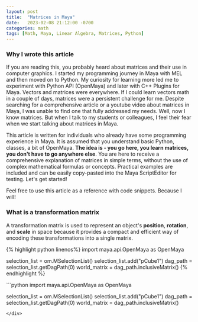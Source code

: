 ```yaml
---
layout: post
title:  "Matrices in Maya"
date:   2023-02-08 21:12:00 -0700
categories: math
tags: [Math, Maya, Linear Algebra, Matrices, Python]
---
```



<h3 class="mt-3 mb-4">Why I wrote this article</h3>

<p class="pt-4">
If you are reading this, you probably heard about matrices and their use in computer graphics. I started my programming journey in Maya with MEL and then moved on to Python. My curiosity for learning more led me to experiment with Python API (OpenMaya) and later with C++ Plugins for Maya. Vectors and matrices were everywhere. If I could learn vectors math in a couple of days, matrices were a persistent challenge for me. Despite searching for a comprehensive article or a youtube video about matrices in Maya, I was unable to find one that fully addressed my needs. Well, now I know matrices. But when I talk to my students or colleagues, I feel their fear when we start talking about matrices in Maya. 
</p>

<p>
This article is written for individuals who already have some programming experience in Maya. It is assumed that you  understand basic Python, classes, a bit of OpenMaya. <b>The idea is - you go here, you learn matrices, you don't have to go anywhere else</b>. You are here to receive a comprehensive explanation of matrices in simple terms, without the use of complex mathematical formulas or concepts. Practical examples are included and can be easily copy-pasted into the Maya ScriptEditor for testing. Let's get started!
</p>

<p>Feel free to use this article as a reference with code snippets. Because I will!</p>



<h3 class="mt-5 mb-4">What is a transformation matrix</h3>

A transformation matrix is used to represent an object's <b>position</b>, <b>rotation</b>, and <b>scale</b> in space because it provides a compact and efficient way of encoding these transformations into a single matrix.


<div class="py-4">
{% highlight python  linenos%}
import maya.api.OpenMaya as OpenMaya

selection_list = om.MSelectionList()
selection_list.add("pCube1")
dag_path = selection_list.getDagPath(0)
world_matrix = dag_path.inclusiveMatrix() 
{% endhighlight %}
</div>

<div class="py-4">
```python
import maya.api.OpenMaya as OpenMaya

selection_list = om.MSelectionList()
selection_list.add("pCube1")
dag_path = selection_list.getDagPath(0)
world_matrix = dag_path.inclusiveMatrix() 
```
</div>